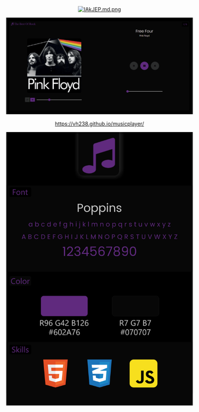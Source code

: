<div align="center">
<a href="https://freeimage.host/i/lAkJEP"><img src="https://iili.io/lAkJEP.md.png" alt="lAkJEP.md.png" width="100px" border="0"></a>

![Music Player](GIF.gif)
  
  https://vh238.github.io/musicplayer/
  
  <img src="IV.png" width="700">

</div>
